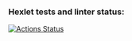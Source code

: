 ### Hexlet tests and linter status:
[![Actions Status](https://github.com/AleksKen/java-project-72/actions/workflows/hexlet-check.yml/badge.svg)](https://github.com/AleksKen/java-project-72/actions)